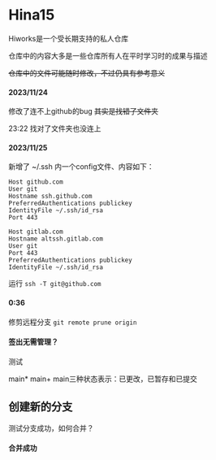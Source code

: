# Hina15

Hiworks是一个受长期支持的私人仓库

仓库中的内容大多是一些仓库所有人在平时学习时的成果与描述

~~仓库中的文件可能随时修改，不过仍具有参考意义~~

#### 2023/11/24

修改了连不上github的bug
~~其实是找错了文件夹~~

23:22
找对了文件夹也没连上

#### 2023/11/25

新增了 ~/.ssh 内一个config文件、内容如下：

```
Host github.com
User git
Hostname ssh.github.com
PreferredAuthentications publickey
IdentityFile ~/.ssh/id_rsa
Port 443

Host gitlab.com
Hostname altssh.gitlab.com
User git
Port 443
PreferredAuthentications publickey
IdentityFile ~/.ssh/id_rsa

```

运行    `ssh -T git@github.com`

#### 0:36
修剪远程分支 `git remote prune origin`

#### 签出无需管理？
测试

main* main+ main三种状态表示：已更改，已暂存和已提交

## 创建新的分支

测试分支成功，如何合并？

#### 合并成功
